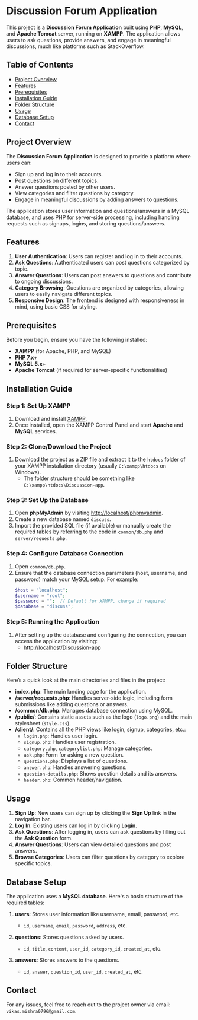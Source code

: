 # Discussion Forum Application

This project is a **Discussion Forum Application** built using **PHP**, **MySQL**, and **Apache Tomcat** server, running on **XAMPP**. The application allows users to ask questions, provide answers, and engage in meaningful discussions, much like platforms such as StackOverflow.

## Table of Contents
- [Project Overview](#project-overview)
- [Features](#features)
- [Prerequisites](#prerequisites)
- [Installation Guide](#installation-guide)
- [Folder Structure](#folder-structure)
- [Usage](#usage)
- [Database Setup](#database-setup)
- [Contact](#contact)

## Project Overview

The **Discussion Forum Application** is designed to provide a platform where users can:
- Sign up and log in to their accounts.
- Post questions on different topics.
- Answer questions posted by other users.
- View categories and filter questions by category.
- Engage in meaningful discussions by adding answers to questions.

The application stores user information and questions/answers in a MySQL database, and uses PHP for server-side processing, including handling requests such as signups, logins, and storing questions/answers.

## Features

1. **User Authentication**: Users can register and log in to their accounts.
2. **Ask Questions**: Authenticated users can post questions categorized by topic.
3. **Answer Questions**: Users can post answers to questions and contribute to ongoing discussions.
4. **Category Browsing**: Questions are organized by categories, allowing users to easily navigate different topics.
5. **Responsive Design**: The frontend is designed with responsiveness in mind, using basic CSS for styling.

## Prerequisites

Before you begin, ensure you have the following installed:

- **XAMPP** (for Apache, PHP, and MySQL)
- **PHP 7.x+**
- **MySQL 5.x+**
- **Apache Tomcat** (if required for server-specific functionalities)

## Installation Guide

### Step 1: Set Up XAMPP
1. Download and install [XAMPP](https://www.apachefriends.org/index.html).
2. Once installed, open the XAMPP Control Panel and start **Apache** and **MySQL** services.

### Step 2: Clone/Download the Project
1. Download the project as a ZIP file and extract it to the `htdocs` folder of your XAMPP installation directory (usually `C:\xampp\htdocs` on Windows).
   - The folder structure should be something like `C:\xampp\htdocs\Discussion-app`.

### Step 3: Set Up the Database
1. Open **phpMyAdmin** by visiting [http://localhost/phpmyadmin](http://localhost/phpmyadmin).
2. Create a new database named `discuss`.
3. Import the provided SQL file (if available) or manually create the required tables by referring to the code in `common/db.php` and `server/requests.php`.

### Step 4: Configure Database Connection
1. Open `common/db.php`.
2. Ensure that the database connection parameters (host, username, and password) match your MySQL setup. For example:
    ```php
    $host = "localhost";
    $username = "root";
    $password = "";  // Default for XAMPP, change if required
    $database = "discuss";
    ```

### Step 5: Running the Application
1. After setting up the database and configuring the connection, you can access the application by visiting:
   - [http://localhost/Discussion-app](http://localhost/Discussion-app)

## Folder Structure

Here’s a quick look at the main directories and files in the project:

- **index.php**: The main landing page for the application.
- **/server/requests.php**: Handles server-side logic, including form submissions like adding questions or answers.
- **/common/db.php**: Manages database connection using MySQL.
- **/public/**: Contains static assets such as the logo (`logo.png`) and the main stylesheet (`style.css`).
- **/client/**: Contains all the PHP views like login, signup, categories, etc.:
  - `login.php`: Handles user login.
  - `signup.php`: Handles user registration.
  - `category.php`, `categorylist.php`: Manage categories.
  - `ask.php`: Form for asking a new question.
  - `questions.php`: Displays a list of questions.
  - `answer.php`: Handles answering questions.
  - `question-details.php`: Shows question details and its answers.
  - `header.php`: Common header/navigation.

## Usage

1. **Sign Up**: New users can sign up by clicking the **Sign Up** link in the navigation bar.
2. **Log In**: Existing users can log in by clicking **Login**.
3. **Ask Questions**: After logging in, users can ask questions by filling out the **Ask Question** form.
4. **Answer Questions**: Users can view detailed questions and post answers.
5. **Browse Categories**: Users can filter questions by category to explore specific topics.

## Database Setup

The application uses a **MySQL database**. Here's a basic structure of the required tables:

1. **users**: Stores user information like username, email, password, etc.
   - `id`, `username`, `email`, `password`, `address`, etc.
   
2. **questions**: Stores questions asked by users.
   - `id`, `title`, `content`, `user_id`, `category_id`, `created_at`, etc.

3. **answers**: Stores answers to the questions.
   - `id`, `answer`, `question_id`, `user_id`, `created_at`, etc.

## Contact

For any issues, feel free to reach out to the project owner via email: `vikas.mishra0796@gmail.com`.
